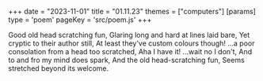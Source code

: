 +++
date = "2023-11-01"
title = "01.11.23"
themes = ["computers"]
[params]
  type = 'poem'
  pageKey = 'src/poem.js'
+++

Good old head scratching fun,
Glaring long and hard at lines laid bare,
Yet cryptic to their author still,
At least they've custom colours though!
...a poor consolation from a head too scratched,
Aha I have it! ...wait no I don't,
And to and fro my mind does spark,
And the old head-scratching fun, 
Seems stretched beyond its welcome.
